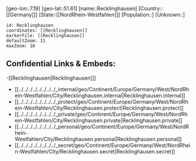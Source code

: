 ﻿---
location: [51.61,7.19]
mapzoom: [7,12] 
mapmarker: city 
type: City
tags:
- geo/City


SpocWebEntityId: 33667
isDeleted: false
confidential: public

---
[geo-lon::7.19]
[geo-lat::51.61]
[name::Recklinghausen]
[Country::[[Germany]]]
[State::[[NordRhein-Westfahlen]]]
[Population::]
[Unknown::]


```leaflet
id: Recklinghausen
coordinates: [[Recklinghausen]]
markerFile: [[Recklinghausen]]
defaultZoom: 11 
maxZoom: 18
```


## Confidential Links & Embeds: 
-[[Recklinghausen|Recklinghausen]]] 
- [[../../../../../../../../_internal/geo/Continent/Europe/Germany/West/NordRhein-Westfahlen/City/Recklinghausen.internal|Recklinghausen.internal]] 
- [[../../../../../../../../_protect/geo/Continent/Europe/Germany/West/NordRhein-Westfahlen/City/Recklinghausen.protect|Recklinghausen.protect]] 
- [[../../../../../../../../_private/geo/Continent/Europe/Germany/West/NordRhein-Westfahlen/City/Recklinghausen.private|Recklinghausen.private]] 
- [[../../../../../../../../_personal/geo/Continent/Europe/Germany/West/NordRhein-Westfahlen/City/Recklinghausen.personal|Recklinghausen.personal]] 
- [[../../../../../../../../_secret/geo/Continent/Europe/Germany/West/NordRhein-Westfahlen/City/Recklinghausen.secret|Recklinghausen.secret]] 
